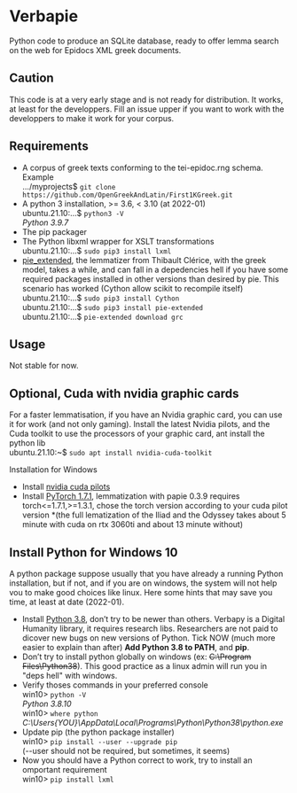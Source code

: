 # Verbapie
 Python code to produce an SQLite database, ready to offer lemma search on the web for Epidocs XML greek documents. 

## Caution

This code is at a very early stage and is not ready for distribution. It works, at least for the developpers. Fill an issue upper if you want to work with the developpers to make it work for your corpus.

## Requirements

* A corpus of greek texts conforming to the tei-epidoc.rng schema. Example
<br>…/myprojects$ `git clone https://github.com/OpenGreekAndLatin/First1KGreek.git`
* A python 3 installation, >= 3.6, < 3.10 (at 2022-01)
<br>ubuntu.21.10:…$ `python3 -V`
<br>_Python 3.9.7_
* The pip packager
* The Python libxml wrapper for XSLT transformations
<br>ubuntu.21.10:…$ `sudo pip3 install lxml`
* [pie_extended](https://github.com/hipster-philology/nlp-pie-taggers), the lemmatizer from Thibault Clérice, with the greek model, takes a while, and can fall in a depedencies hell if you have some required packages installed in other versions than desired by pie. This scenario has worked (Cython allow scikit to recompile itself)
<br>ubuntu.21.10:…$ `sudo pip3 install Cython`
<br>ubuntu.21.10:…$ `sudo pip3 install pie-extended`
<br>ubuntu.21.10:…$ `pie-extended download grc`

## Usage

Not stable for now.

## Optional, Cuda with nvidia graphic cards

For a faster lemmatisation, if you have an Nvidia graphic card, you can use it for work (and not only gaming). Install the latest Nvidia pilots, and the Cuda toolkit to use the processors of your graphic card, ant install the python lib 
<br>ubuntu.21.10:~$ `sudo apt install nvidia-cuda-toolkit`

Installation for Windows
* Install [nvidia cuda pilots](https://docs.nvidia.com/cuda/cuda-installation-guide-microsoft-windows/index.html)
* Install [PyTorch 1.7.1](https://pytorch.org/get-started/previous-versions/#linux-and-windows-7), lemmatization with papie 0.3.9 requires torch<=1.7.1,>=1.3.1, chose the torch version according to your cuda pilot version
*(the full lematization of the Iliad and the Odyssey takes about 5 minute with cuda on rtx 3060ti and about 13 minute without)
## Install Python for Windows 10

A python package suppose usually that you have already a running Python installation, but if not, and if you are on windows, the system will not help vou to make good choices like linux. Here some hints that may save you time, at least at date (2022-01).

* Install [Python 3.8](https://www.python.org/downloads/release/python-380/), don’t try to be newer than others. Verbapy is a Digital Humanity library, it requires research libs. Researchers are not paid to dicover new bugs on new versions of Python. Tick NOW (much more easier to explain than after) **Add Python 3.8 to PATH**, and **pip**.
* Don’t try to install python globally on windows (ex: ~~C:\Program Files\Python38~~). This good practice as a linux admin will run you in "deps hell" with windows.
* Verify thoses commands in your preferred console
<br>win10> `python -V`
<br>_Python 3.8.10_
<br>win10> `where python`
<br>_C:\Users\{YOU}\AppData\Local\Programs\Python\Python38\python.exe_
* Update pip (the python package installer)
<br>win10> `pip install --user --upgrade pip`
<br>(--user should not be required, but sometimes, it seems)
* Now you should have a Python correct to work, try to install an omportant requirement
<br>win10> `pip install lxml`
